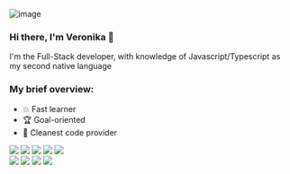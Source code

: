 ![image](https://github.com/ReconSK/ReconSK/assets/155732998/cb498e80-e202-4964-b233-30f532ba7912)
### Hi there, I'm Veronika 👋

I'm the Full-Stack developer, with knowledge of Javascript/Typescript as my second native language

### My brief overview:
- 💥 Fast learner
- 🏆 Goal-oriented
- 💎 Cleanest code provider

![](https://img.shields.io/badge/JSS-F7DF1E?style=for-the-badge&logo=JSS&logoColor=white) ![](https://img.shields.io/badge/React-20232A?style=for-the-badge&logo=react&logoColor=61DAFB) ![](https://img.shields.io/badge/Redux-593D88?style=for-the-badge&logo=redux&logoColor=white) ![](https://img.shields.io/badge/next%20js-000000?style=for-the-badge&logo=nextdotjs&logoColor=white) ![](https://img.shields.io/badge/Material%20UI-007FFF?style=for-the-badge&logo=mui&logoColor=white)
<br> ![](https://img.shields.io/badge/Node%20js-339933?style=for-the-badge&logo=nodedotjs&logoColor=white) ![](https://img.shields.io/badge/Express%20js-000000?style=for-the-badge&logo=express&logoColor=white) ![](https://img.shields.io/badge/GraphQl-E10098?style=for-the-badge&logo=graphql&logoColor=white) ![](https://img.shields.io/badge/firebase-ffca28?style=for-the-badge&logo=firebase&logoColor=black)

 

